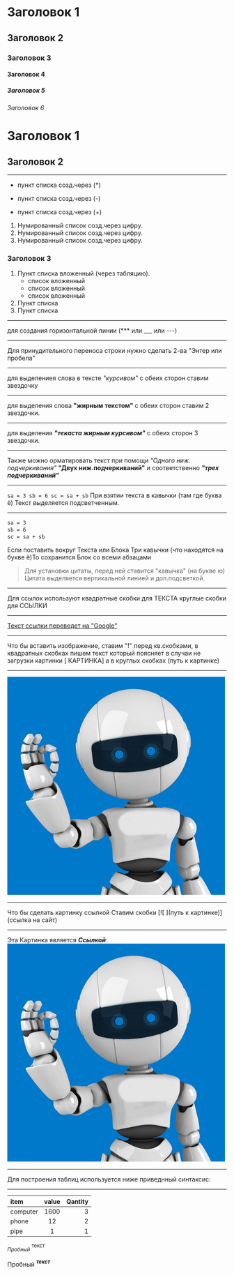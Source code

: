 # Заголовок 1
## Заголовок 2
### Заголовок 3
#### Заголовок 4
##### Заголовок 5
###### Заголовок 6

Заголовок 1
=
Заголовок 2
-
---
* пункт списка созд.через (*)
- пункт списка созд.через (-)
+ пункт списка созд.через (+)

1. Нумированный список созд.через цифру.
2. Нумированный список созд.через цифру.
3. Нумированный список созд.через цифру.

### Заголовок 3

1. Пункт списка вложенный (через табляцию).
    * список вложенный
    * список вложенный
    * список вложенный
3. Пункт списка
4. Пункт списка
***
для создания горизонтальной линии (*** или ___ или ---)  
___
Для принудительного переноса строки нужно сделать 2-ва "Энтер или пробела"
***
для выделениея слова в тексте *"курсивом"* с обеих сторон ставим звездочку
***
для выделения слова **"жирным текстом"** с обеих сторон ставим 2 звездочки.
___
для выделения ***"текаста жирным курсивом"*** с обеих сторон 3 звездочки.
***
Также можно орматировать текст при помощи _"Одного ниж. подчеркивания"_  __"Двух ниж.подчеркиваний"__ и соответственно ___"трех подчеркиваний"___
***
`sa = 3 sb = 6 sc = sa + sb` При взятии текста в кавычки (там где буква ё) Текст выделяется подсветченным.
***
```
sa = 3 
sb = 6 
sc = sa + sb
```
Если поставить вокруг Текста или Блока Три кавычки (что находятся на букве ё)То сохранится Блок со всеми абзацами
>Для установки цитаты, перед ней ставится "кавычка" (на букве ю) Цитата выделяется вертикальной линией и доп.подсветкой.
***
Для ссылок используют квадратные скобки для ТЕКСТА круглые скобки для ССЫЛКИ
___
[Текст ссылки переведет на "Google"](http://google.com)
___
Что бы вставить изображение, ставим "!" перед кв.скобками, в квадратных скобках пишем текст который поясняет в случаи не загрузки картинки [ КАРТИНКА] а в круглых скобках (путь к картинке)
___
![Картинка](img/bot.jpg) 
___
Что бы сделать картинку ссылкой Ставим скобки [![ ](путь к картинке)](ссылка на сайт)
___
Эта Картинка является ***Ссылкой***:
[![картинка](img/bot.jpg)](http://google.com)
___
Для построения таблиц используется ниже приведнный синтаксис:
***
item     |value  |Qantity
:--------|:-----:|------:|
computer |1600   |3      |
phone    |12     |2      |
pipe     |1      |1      |

<p>
<sub><i>Пробный</i></sub> <sup>текст</sup>
</p>
<p>
Пробный <b><em><sup>текст</sup></em></b>
</p>